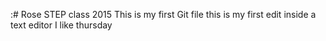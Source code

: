 :# Rose
STEP class 2015
This is my first Git file
this is my first edit inside a text editor 
I like thursday
